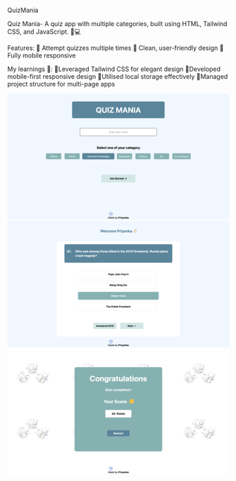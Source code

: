 QuizMania

Quiz Mania- A quiz app with multiple categories, built using HTML, Tailwind CSS, and JavaScript. 📱💻

Features:
 🔹 Attempt quizzes multiple times
 🔹 Clean, user-friendly design 
 🔹 Fully mobile responsive

My learnings 🚀:
🔹Leveraged Tailwind CSS for elegant design
🔹Developed mobile-first responsive design
🔹Utilised local storage effectively
🔹Managed project structure for multi-page apps

![Home Page Screenshot](QuizPage.png)
![Quiz Page Screenshot](HomePage.png)
![Point Page Screenshot](PointPage.png)


